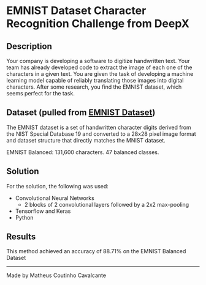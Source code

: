 # EMNIST Dataset Character Recognition Challenge from DeepX

## Description

Your company is developing a software to digitize handwritten text. Your team has already developed code to extract the image of each one of the characters in a given text. You are given the task of developing a machine learning model capable of reliably translating those images into digital characters. After some research, you find the EMNIST dataset, which seems perfect for the task.

## Dataset (pulled from [EMNIST Dataset](https://www.nist.gov/itl/products-and-services/emnist-dataset))

The EMNIST dataset is a set of handwritten character digits derived from the NIST Special Database 19  and converted to a 28x28 pixel image format and dataset structure that directly matches the MNIST dataset.

EMNIST Balanced:  131,600 characters. 47 balanced classes.

## Solution

For the solution, the following was used:

- Convolutional Neural Networks
   - 2 blocks of 2 convolutional layers followed by a 2x2 max-pooling 
- Tensorflow and Keras
- Python

## Results

This method achieved an accuracy of 88.71% on the EMNIST Balanced Dataset

---

Made by Matheus Coutinho Cavalcante
